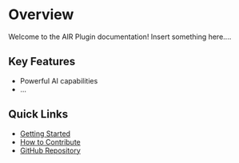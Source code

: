 # Overview

Welcome to the AIR Plugin documentation! Insert something here....

## Key Features

- Powerful AI capabilities
- ...
## Quick Links

- [Getting Started](getting-started.md)
- [How to Contribute](contributing.md)
- [GitHub Repository](https://github.com/johk3/AIR)
